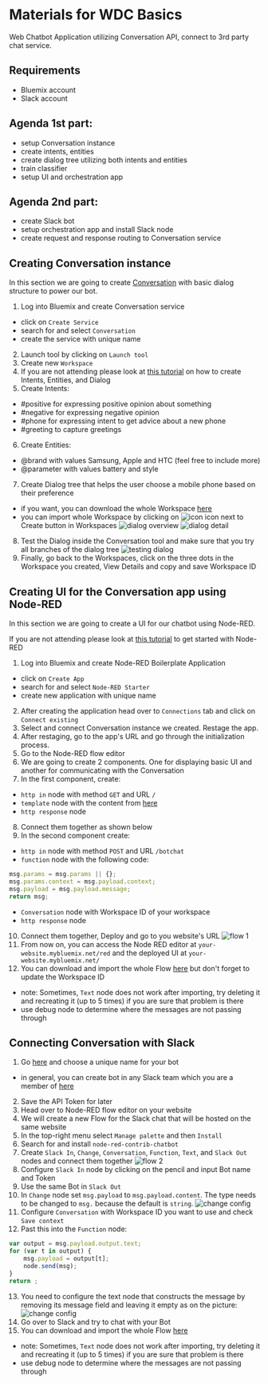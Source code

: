 # Materials for WDC Basics
Web Chatbot Application utilizing Conversation API, connect to 3rd party chat service.

## Requirements
- Bluemix account
- Slack account

## Agenda 1st part:
- setup Conversation instance
- create intents, entities
- create dialog tree utilizing both intents and entities
- train classifier
- setup UI and orchestration app

## Agenda 2nd part:
- create Slack bot
- setup orchestration app and install Slack node
- create request and response routing to Conversation service

## Creating Conversation instance
In this section we are going to create [Conversation](https://www.ibm.com/watson/developercloud/conversation.html) with basic dialog structure to power our bot.
1. Log into Bluemix and create Conversation service
  - click on `Create Service`
  - search for and select `Conversation`
  - create the service with unique name
2. Launch tool by clicking on `Launch tool`
3. Create new `Workspace`
4. If you are not attending please look at [this tutorial](https://www.ibm.com/watson/developercloud/doc/conversation/tutorial.html) on how to create Intents, Entities, and Dialog
5. Create Intents:
  - #positive for expressing positive opinion about something
  - #negative for expressing negative opinion
  - #phone for expressing intent to get advice about a new phone
  - #greeting to capture greetings
6. Create Entities:
 - @brand with values Samsung, Apple and HTC (feel free to include more)
 - @parameter with values battery and style

7. Create Dialog tree that helps the user choose a mobile phone based on their preference
  - if you want, you can download the whole Workspace [here](./Conversation/basic-workspace.json)
  - you can import whole Workspace by clicking on ![icon](./images/conversation-3.png) icon next to Create button in Workspaces
 ![dialog overview](./images/conversation-2.png)
 ![dialog detail](./images/conversation-1.png)
8. Test the Dialog inside the Conversation tool and make sure that you try all branches of the dialog tree
![testing dialog](./images/conversation-4.png)
9. Finally, go back to the Workspaces, click on the three dots in the Workspace you created, View Details and copy and save Workspace ID

## Creating UI for the Conversation app using Node-RED
In this section we are going to create a UI for our chatbot using Node-RED.

If you are not attending please look at [this tutorial](https://github.com/watson-developer-cloud/node-red-labs/blob/master/introduction_to_node_red/README.md) to get started with Node-RED
1. Log into Bluemix and create Node-RED Boilerplate Application
  - click on `Create App`
  - search for and select `Node-RED Starter`
  - create new application with unique name
2. After creating the application head over to `Connections` tab and click on `Connect existing`
3. Select and connect Conversation instance we created. Restage the app.
4. After restaging, go to the app's URL and go through the initialization process.
5. Go to the Node-RED flow editor
6. We are going to create 2 components. One for displaying basic UI and another for communicating with the Conversation
7. In the first component, create:
  - `http in` node with method `GET` and URL `/`
  - `template` node with the content from [here](./Node-RED/template.html)
  - `http response` node
8. Connect them together as shown below
9. In the second component create:
 - `http in` node with method `POST` and URL `/botchat`
 - `function` node with the following code:
```javascript
msg.params = msg.params || {};
msg.params.context = msg.payload.context;
msg.payload = msg.payload.message;
return msg;
```
 - `Conversation` node with Workspace ID of your workspace
 - `http response` node
10. Connect them together, Deploy and go to you website's URL
![flow 1](./images/node-red-1.png)
11. From now on, you can access the Node RED editor at `your-website.mybluemix.net/red` and the deployed UI at `your-website.mybluemix.net/`
12. You can download and import the whole Flow [here](./Node-RED/basic-flow.json) but don't forget to update the Workspace ID
- note: Sometimes, `Text` node does not work after importing, try deleting it and recreating it (up to 5 times) if you are sure that problem is there
- use debug node to determine where the messages are not passing through
## Connecting Conversation with Slack
1. Go [here](https://ibm-fsa2017-eu.slack.com/apps/new/A0F7YS25R-bots) and choose a unique name for your bot
  - in general, you can create bot in any Slack team which you are a member of [here](https://my.slack.com/services/new/bot)
2. Save the API Token for later
3. Head over to Node-RED flow editor on your website
4. We will create a new Flow for the Slack chat that will be hosted on the same website
5. In the top-right menu select `Manage palette` and then `Install`
6. Search for and install `node-red-contrib-chatbot`
7. Create `Slack In`, `Change`, `Conversation`, `Function`, `Text`, and `Slack Out` nodes and connect them together
![flow 2](./images/node-red-2.png)
8. Configure `Slack In` node by clicking on the pencil and input Bot name and Token
9. Use the same Bot in `Slack Out`
10. In `Change` node set `msg.payload` to `msg.payload.content`. The type needs to be changed to `msg.` because the default is `string`.
![change config](./images/node-red-3.png)
11. Configure `Conversation` with Workspace ID you want to use and check `Save context`
12. Past this into the `Function` node:
```javascript
var output = msg.payload.output.text;
for (var t in output) {
    msg.payload = output[t];
    node.send(msg);
}
return ;
```
13. You need to configure the text node that constructs the message by removing its message field and leaving it empty as on the picture:
![change config](./images/node-red-4.png)
14. Go over to Slack and try to chat with your Bot
15. You can download and import the whole Flow [here](./Node-RED/slack-flow.json)
- note: Sometimes, `Text` node does not work after importing, try deleting it and recreating it (up to 5 times) if you are sure that problem is there
- use debug node to determine where the messages are not passing through
